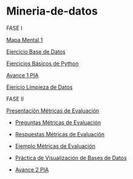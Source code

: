# Mineria-de-datos

FASE I

[Mapa Mental 1](https://github.com/VeroAguilar/Mineria-de-datos/blob/main/MapaMental_1_1855188.pdf)


[Ejercicio Base de Datos](https://github.com/Danielaht03/Mineria-de-Datos/blob/main/Equipo_8-Ejercicio%20base%20de%20datos.pdf)


[Ejercicios Básicos de Python](https://github.com/VeroAguilar/Mineria-de-datos/blob/main/Ej_Python_1855188.ipynb)

[Avance 1 PIA](https://github.com/Danielaht03/Mineria-de-Datos/blob/main/Avance1_PIA_Equipo8.ipynb)

[Ejericio Limpieza de Datos](https://github.com/Danielaht03/Mineria-de-Datos/blob/main/Ej_Limpieza_8.ipynb)


FASE II

[Presentación Métricas de Evaluación](https://github.com/Danielaht03/Mineria-de-Datos/blob/main/Presentacion_Metricas%20de%20Evaluaci%C3%B3n_Eq8.pdf)

* [Preguntas Métricas de Evaluación](https://github.com/Danielaht03/Mineria-de-Datos/blob/main/Preguntas_Metricas%20de%20Evaluaci%C3%B3n_Eq8.pdf)

* [Respuestas Métricas de Evaluación](https://github.com/Danielaht03/Mineria-de-Datos/blob/main/Preguntas%26Respuestas_Metricas%20de%20Evaluaci%C3%B3n_Eq8.pdf)

* [Ejemplo Métricas de Evaluación](https://github.com/Danielaht03/Mineria-de-Datos/blob/main/Ejemplo_Metricas_de_Evaluacion_Eq8.ipynb)

* [Práctica de Visualización de Bases de Datos](https://github.com/Danielaht03/Mineria-de-Datos/blob/main/Visualizaci%C3%B3n_Equipo8%20.ipynb)

* [Avance 2 PIA](https://github.com/Danielaht03/Mineria-de-Datos/blob/main/AvanceII_002_Equipo08.ipynb)
